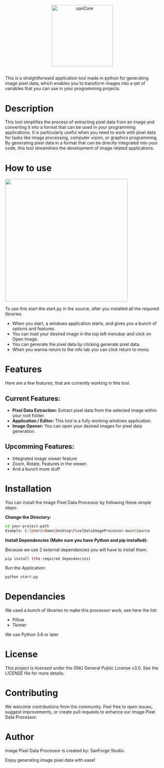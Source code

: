 
<div align="center">
  <img alt="sanCore" src="https://github.com/SanForgeStudio/ImagePixelDataProcessor/assets/97965051/b3998d0e-76c6-4b09-b9e2-2e92c84528cb" width="200" />
</div>

##

This is a straightforward application tool made in python for generating image pixel data, which enables you to transform images into a set of variables that you can use in your programming projects.

# Description
This tool simplifies the process of extracting pixel data from an image and converting it into a format that can be used in your programming applications. It is particularly useful when you need to work with pixel data for tasks like image processing, computer vision, or graphics programming. By generating pixel data in a format that can be directly integrated into your code, this tool streamlines the development of image related applications.

# How to use

<img align="center" alt="" src="https://github.com/SanForgeStudio/ImagePixelDataProcessor/assets/97965051/308618e8-a95c-4226-9bcb-31f5caff6135" width="400" style="vertical-align:top" />

To use this start the start.py in the source, after you installed all the required libraries.

-  When you start, a windows application starts, and gives you a bunch of options and features.
-  You can load your desired image in the top left menubar and click on Open Image.
-  You can generate the pixel data by clicking generate pixel data.
-  When you wanna return to the info tab you can click return to menu


# Features

Here are a few features, that are currently working in this tool.

## Current Features:

- **Pixel Data Extraction:** Extract pixel data from the selected image within your root folder.
- **Application / Editor:** This tool is a fully working windows application.
- **Image Opener:** You can open your desired images for pixel data generation.

## Upcomming Features:

- Integrated image viewer feature
- Zoom, Rotate, Features in the viewer.
- And a bunch more stuff

# Installation

You can install the Image Pixel Data Processor by following these simple steps:

**Change the Directory:**
```bash
cd your-project-path
Example: C:\Users\Name\Desktop\PixelDataImageProcessor-main\Source
```

**Install Dependencies (Make sure you have Python and pip installed):**

Because we use 2 external dependancies you will have to install them.

```bash
pip install (the required dependancies)

```

Run the Application:

```bash
python start.py
```
# Dependancies

We used a bunch of libraries to make this processor work, see here the list:

- Pillow
- Tkinter
  
We use Python 3.6 or later

# License

This project is licensed under the GNU General Public License v3.0. See the LICENSE file for more details.

# Contributing
We welcome contributions from the community. Feel free to open issues, suggest improvements, or create pull requests to enhance our Image Pixel Data Processor.

# Author
Image Pixel Data Processor is created by: SanForge Studio.

Enjoy generating image pixel data with ease!
